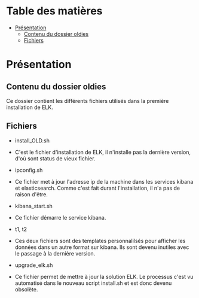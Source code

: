 # Table des matières

- [Présentation](#présentation)
  * [Contenu du dossier oldies](#contenu-du-dossier-oldies)
  * [Fichiers](#fichiers)
    
# Présentation

## Contenu du dossier oldies

Ce dossier contient les différents fichiers utilisés dans la première installation de ELK.

## Fichiers

* install_OLD.sh
 * C'est le fichier d'installation de ELK, il n'installe pas la dernière version, d'où sont status de vieux fichier.

* ipconfig.sh
 * Ce fichier met à jour l'adresse ip de la machine dans les services kibana et elasticsearch. Comme c'est fait durant l'installation,
il n'a pas de raison d'être.

* kibana_start.sh
 * Ce fichier démarre le service kibana.

* t1, t2
 * Ces deux fichiers sont des templates personnalilsés pour afficher les données dans un autre format sur kibana. Ils sont devenu
inutiles avec le passage à la dernière version.

* upgrade_elk.sh
 * Ce fichier permet de mettre à jour la solution ELK. Le processus c'est vu automatisé dans le nouveau script install.sh et est donc devenu obsolète.
